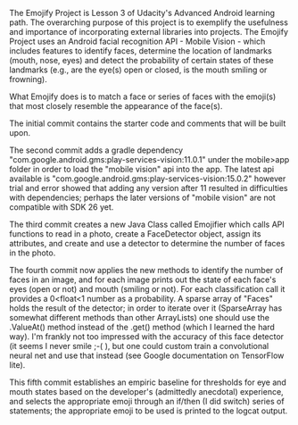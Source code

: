 The Emojify Project is Lesson 3 of Udacity's Advanced Android learning path. The overarching purpose of this project is to exemplify the usefulness and importance of incorporating external libraries into projects. The Emojify Project uses an Android facial recognition API - Mobile Vision - which includes features to identify faces, determine the location of landmarks (mouth, nose, eyes) and detect the probability of certain states of these landmarks (e.g., are the eye(s) open or closed, is the mouth smiling or frowning).

What Emojify does is to match a face or series of faces with the emoji(s) that most closely resemble the appearance of the face(s).

The initial commit contains the starter code and comments that will be built upon.

The second commit adds a gradle dependency "com.google.android.gms:play-services-vision:11.0.1" under the mobile>app folder in order to load the "mobile vision" api into the app. The latest api available is "com.google.android.gms:play-services-vision:15.0.2" however trial and error showed that adding any version after 11 resulted in difficulties with dependencies; perhaps the later versions of "mobile vision" are not compatible with SDK 26 yet.

The third commit creates a new Java Class called Emojifier which calls API functions to read in a photo, create a FaceDetector object, assign its attributes, and create and use a detector to determine the number of faces in the photo.

The fourth commit now applies the new methods to identify the number of faces in an image, and for each image prints out the state of each face's eyes (open or not) and mouth (smiling or not).  For each classification call it provides a 0<float<1 number as a probability.  A sparse array of "Faces" holds the result of the detector; in order to iterate over it (SparseArray has somewhat different methods than other ArrayLists) one should use the .ValueAt() method instead of the .get() method (which I learned the hard way).  I'm frankly not too impressed with the accuracy of this face detector (it seems I never smile ;-( ), but one could custom train a convolutional neural net and use that instead (see Google documentation on TensorFlow lite).

This fifth commit establishes an empiric baseline for thresholds for eye and mouth states based on the developer's (admittedly anecdotal) experience, and selects the appropriate emoji through an if/then (I did switch) series of statements; the appropriate emoji to be used is printed to the logcat output.